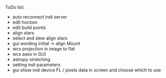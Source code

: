 ToDo list:

- auto reconnect indi server
- edit horizon
- edit build points
- align stars
- select and slew align stars
- gui wording initial -> align Mount
- wcs projection in image to flat
- wcs axes in GUI
- astropy stretching
- setting indi parameters
- gui show indi device FL / pixels data in screen and choose which to use